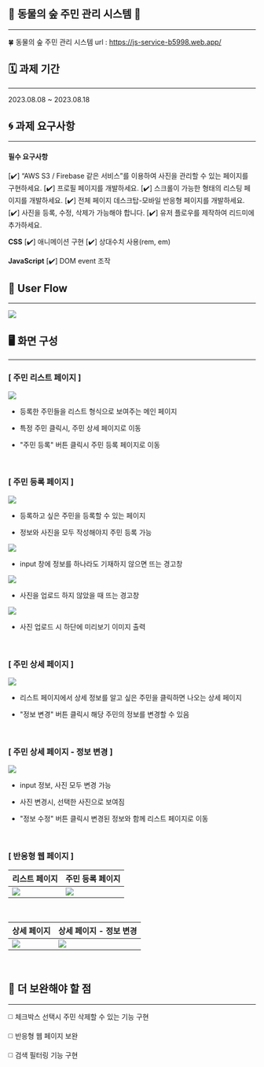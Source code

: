 ## 🍃 동물의 숲 주민 관리 시스템 🍃
---
🍀 동물의 숲 주민 관리 시스템 url : https://js-service-b5998.web.app/


## 🗓️ 과제 기간
---
2023.08.08 ~ 2023.08.18


## 🌀 과제 요구사항
---
#### 필수 요구사항

[✔️] “AWS S3 / Firebase 같은 서비스”를 이용하여 사진을 관리할 수 있는 페이지를 구현하세요.
[✔️] 프로필 페이지를 개발하세요.
[✔️] 스크롤이 가능한 형태의 리스팅 페이지를 개발하세요.
[✔️] 전체 페이지 데스크탑-모바일 반응형 페이지를 개발하세요.
[✔️] 사진을 등록, 수정, 삭제가 가능해야 합니다.
[✔️] 유저 플로우를 제작하여 리드미에 추가하세요.

**CSS**
[✔️] 애니메이션 구현
[✔️] 상대수치 사용(rem, em)

**JavaScript**
[✔️] DOM event 조작

## 🧩 User Flow

---
![](https://velog.velcdn.com/images/wkdtnqls0506/post/652a5b14-1233-49a9-97c3-85ab2abc9f2d/image.png)

## 🖥️ 화면 구성

---

### [ 주민 리스트 페이지 ]

![](https://velog.velcdn.com/images/wkdtnqls0506/post/8dcb9931-d59b-4b79-9195-e37d2c7252f0/image.png)

- 등록한 주민들을 리스트 형식으로 보여주는 메인 페이지

- 특정 주민 클릭시, 주민 상세 페이지로 이동

- "주민 등록" 버튼 클릭시 주민 등록 페이지로 이동 
</br>

### [ 주민 등록 페이지 ]

![](https://velog.velcdn.com/images/wkdtnqls0506/post/15f9f987-babd-47ae-8966-71a4271fa70f/image.png)

- 등록하고 싶은 주민을 등록할 수 있는 페이지

- 정보와 사진을 모두 작성해야지 주민 등록 가능

![](https://velog.velcdn.com/images/wkdtnqls0506/post/9b73fb33-1cd0-42f1-90a5-c8f19b04f19c/image.png)
- input 창에 정보를 하나라도 기재하지 않으면 뜨는 경고창

![](https://velog.velcdn.com/images/wkdtnqls0506/post/8ccb8d2a-d043-40f5-8838-8b70c728bd47/image.png)
- 사진을 업로드 하지 않았을 때 뜨는 경고창

![](https://velog.velcdn.com/images/wkdtnqls0506/post/edb7b89c-3583-451d-9c50-256fe39a8038/image.png)
- 사진 업로드 시 하단에 미리보기 이미지 출력
</br>

### [ 주민 상세 페이지 ]
![](https://velog.velcdn.com/images/wkdtnqls0506/post/0b2e8062-fc76-46c3-ada6-081c16267692/image.png)
- 리스트 페이지에서 상세 정보를 알고 싶은 주민을 클릭하면 나오는 상세 페이지

- "정보 변경" 버튼 클릭시 해당 주민의 정보를 변경할 수 있음
</br>

### [ 주민 상세 페이지 - 정보 변경 ]
![](https://velog.velcdn.com/images/wkdtnqls0506/post/5e48b65f-77c8-4802-9cf2-6d489e9d3fab/image.png)
- input 정보, 사진 모두 변경 가능

- 사진 변경시, 선택한 사진으로 보여짐

- "정보 수정" 버튼 클릭시 변경된 정보와 함께 리스트 페이지로 이동
</br>

### [ 반응형 웹 페이지 ]

|리스트 페이지|주민 등록 페이지|
|------|---|
|![](https://velog.velcdn.com/images/wkdtnqls0506/post/b67b3e02-9721-4f66-8519-cad9d2e1d09a/image.png)|![](https://velog.velcdn.com/images/wkdtnqls0506/post/27a439b4-af83-4d9f-9a75-66970f1d4aa6/image.png)|
</br>

|상세 페이지|상세 페이지 - 정보 변경|
|------|---|
|![](https://velog.velcdn.com/images/wkdtnqls0506/post/22e72997-440a-4e9b-bc74-12374c27748f/image.png)|![](https://velog.velcdn.com/images/wkdtnqls0506/post/329785bb-c07e-4fe9-bf01-b14abcff3cdc/image.png)
</br>

## 📖 더 보완해야 할 점

---

◻️ 체크박스 선택시 주민 삭제할 수 있는 기능 구현

◻️ 반응형 웹 페이지 보완

◻️ 검색 필터링 기능 구현

